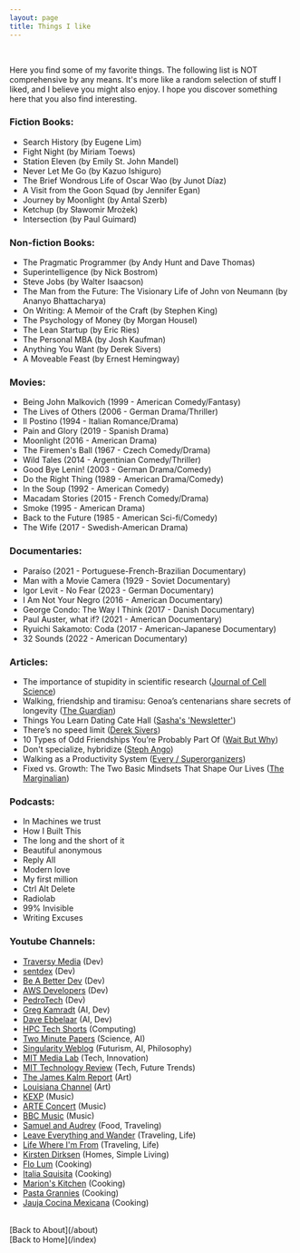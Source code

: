 ```yaml
---
layout: page
title: Things I like
---
```


<br>

Here you find some of my favorite things. The following list is NOT comprehensive by any means. It's more like a random selection of stuff I liked, and I believe you might also enjoy. I hope you discover something here that you also find interesting.

### Fiction Books:

- Search History (by Eugene Lim)
- Fight Night (by Miriam Toews)
- Station Eleven (by Emily St. John Mandel)
- Never Let Me Go (by Kazuo Ishiguro)
- The Brief Wondrous Life of Oscar Wao (by Junot Díaz)
- A Visit from the Goon Squad (by Jennifer Egan)
- Journey by Moonlight (by Antal Szerb)
- Ketchup (by Sławomir Mrożek)
- Intersection (by Paul Guimard)

### Non-fiction Books:

- The Pragmatic Programmer (by Andy Hunt and Dave Thomas)
- Superintelligence (by Nick Bostrom)
- Steve Jobs (by Walter Isaacson)
- The Man from the Future: The Visionary Life of John von Neumann (by Ananyo Bhattacharya)
- On Writing: A Memoir of the Craft (by Stephen King)
- The Psychology of Money (by Morgan Housel)
- The Lean Startup (by Eric Ries)
- The Personal MBA (by Josh Kaufman)
- Anything You Want (by Derek Sivers)
- A Moveable Feast (by Ernest Hemingway)

### Movies:

- Being John Malkovich (1999 - American Comedy/Fantasy)
- The Lives of Others (2006 - German Drama/Thriller)
- Il Postino (1994 - Italian Romance/Drama)
- Pain and Glory (2019 - Spanish Drama)
- Moonlight (2016 - American Drama)
- The Firemen's Ball (1967 - Czech Comedy/Drama)
- Wild Tales (2014 - Argentinian Comedy/Thriller)
- Good Bye Lenin! (2003 - German Drama/Comedy)
- Do the Right Thing (1989 - American Drama/Comedy)
- In the Soup (1992 - American Comedy)
- Macadam Stories (2015 - French Comedy/Drama)
- Smoke (1995 - American Drama)
- Back to the Future (1985 - American Sci-fi/Comedy)
- The Wife (2017 - Swedish-American Drama)

### Documentaries:

- Paraíso (2021 - Portuguese-French-Brazilian Documentary)
- Man with a Movie Camera (1929 - Soviet Documentary)
- Igor Levit - No Fear (2023 - German Documentary)
- I Am Not Your Negro (2016 - American Documentary)
- George Condo: The Way I Think (2017 - Danish Documentary)
- Paul Auster, what if? (2021 - American Documentary)
- Ryuichi Sakamoto: Coda (2017 - American-Japanese Documentary)
- 32 Sounds (2022 - American Documentary)

### Articles:

- The importance of stupidity in scientific research ([Journal of Cell Science](https://web.stanford.edu/~fukamit/schwartz-2008.pdf))
- Walking, friendship and tiramisu: Genoa’s centenarians share secrets of longevity ([The Guardian](https://www.theguardian.com/world/2019/sep/20/walking-friendship-tiramisu-genoa-centenarians-secrets-longevity))
- Things You Learn Dating Cate Hall ([Sasha's 'Newsletter'](https://sashachapin.substack.com/p/things-you-learn-dating-cate-hall))
- There’s no speed limit ([Derek Sivers](https://sive.rs/kimo))
- 10 Types of Odd Friendships You’re Probably Part Of ([Wait But Why](https://waitbutwhy.com/2014/12/10-types-odd-friendships-youre-probably-part.html))
- Don't specialize, hybridize ([Steph Ango](https://stephango.com/hybridize))
- Walking as a Productivity System ([Every / Superorganizers](https://every.to/superorganizers/walking-as-a-productivity-system))
- Fixed vs. Growth: The Two Basic Mindsets That Shape Our Lives ([The Marginalian](https://www.themarginalian.org/2014/01/29/carol-dweck-mindset/))

### Podcasts:

- In Machines we trust
- How I Built This
- The long and the short of it
- Beautiful anonymous
- Reply All
- Modern love
- My first million
- Ctrl Alt Delete
- Radiolab
- 99% Invisible
- Writing Excuses

### Youtube Channels:

- [Traversy Media](https://www.youtube.com/@TraversyMedia) (Dev)
- [sentdex](https://www.youtube.com/@sentdex) (Dev)
- [Be A Better Dev](https://www.youtube.com/@BeABetterDev) (Dev)
- [AWS Developers](https://www.youtube.com/@awsdevelopers) (Dev)
- [PedroTech](https://www.youtube.com/@PedroTechnologies) (Dev)
- [Greg Kamradt](https://www.youtube.com/@DataIndependent) (AI, Dev)
- [Dave Ebbelaar](https://www.youtube.com/@daveebbelaar) (AI, Dev)
- [HPC Tech Shorts](https://www.youtube.com/@TechHpc) (Computing)
- [Two Minute Papers](https://www.youtube.com/@TwoMinutePapers) (Science, AI)
- [Singularity Weblog](https://www.youtube.com/@SingularityFM) (Futurism, AI, Philosophy)
- [MIT Media Lab](https://www.youtube.com/@MITMediaLab) (Tech, Innovation)
- [MIT Technology Review](https://www.youtube.com/@technologyreview) (Tech, Future Trends)
- [The James Kalm Report](https://www.youtube.com/@jameskalm) (Art)
- [Louisiana Channel](https://www.youtube.com/@thelouisianachannel) (Art)
- [KEXP](https://www.youtube.com/@kexp) (Music)
- [ARTE Concert](https://www.youtube.com/@arteconcert) (Music)
- [BBC Music](https://www.youtube.com/@BBCMusic) (Music)
- [Samuel and Audrey](https://www.youtube.com/@samuelandaudrey) (Food, Traveling)
- [Leave Everything and Wander](https://www.youtube.com/@leaw) (Traveling, Life)
- [Life Where I'm From](https://www.youtube.com/@LifeWhereImFrom) (Traveling, Life)
- [Kirsten Dirksen](https://www.youtube.com/@kirstendirksen) (Homes, Simple Living)
- [Flo Lum](https://www.youtube.com/@FloLum) (Cooking)
- [Italia Squisita](https://www.youtube.com/@italiasquisita) (Cooking)
- [Marion's Kitchen](https://www.youtube.com/@Marionskitchen) (Cooking)
- [Pasta Grannies](https://www.youtube.com/@pastagrannies) (Cooking)
- [Jauja Cocina Mexicana](https://www.youtube.com/@JaujaCocinaMexicana) (Cooking)

<br>
[Back to About](/about)
<br>
[Back to Home](/index)
